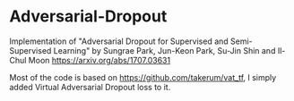 # Adversarial-Dropout
Implementation of "Adversarial Dropout for Supervised and Semi-Supervised Learning" by Sungrae Park, Jun-Keon Park, Su-Jin Shin and Il-Chul Moon <a href="https://arxiv.org/abs/1707.03631">https://arxiv.org/abs/1707.03631</a>

Most of the code is based on <a href="https://github.com/takerum/vat_tf">https://github.com/takerum/vat_tf</a>, I simply added Virtual Adversarial Dropout loss to it.
